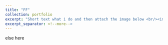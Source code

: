 ```yaml
---
title: "FF"
collection: portfolio
excerpt: "Short text what i do and then attach the image below <br/><img src='/images/JFE.png'>"
excerpt_separator: <!--more-->
---
```


<!--more-->

else here